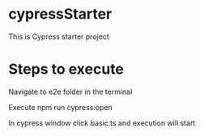 # cypressStarter
This is Cypress starter project

# Steps to execute

Navigate to e2e folder in the terminal

Execute npm run cypress:open

In cypress window click basic.ts and execution will start



